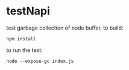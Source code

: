 # testNapi

test garbage collection of node buffer, to build:

`npm install`

to run the test:

`node --expose-gc index.js`

